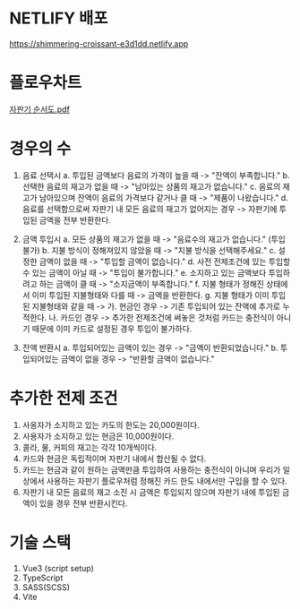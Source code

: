 # NETLIFY 배포

https://shimmering-croissant-e3d1dd.netlify.app

# 플로우차트

[자판기 순서도.pdf](https://github.com/wong0220/vending-machine/files/12266870/default.pdf)

# 경우의 수

1.  음료 선택시
    a. 투입된 금액보다 음료의 가격이 높을 때 -> "잔액이 부족합니다."
    b. 선택한 음료의 재고가 없을 때 -> "남아있는 상품의 재고가 없습니다."
    c. 음료의 재고가 남아있으며 잔액이 음료의 가격보다 같거나 클 때 -> "제품이 나왔습니다."
    d. 음료를 선택함으로써 자판기 내 모든 음료의 재고가 없어지는 경우 -> 자판기에 투입된 금액을 전부 반환한다.

2.  금액 투입시
    a. 모든 상품의 재고가 없을 때 -> "음료수의 재고가 없습니다." (투입 불가)
    b. 지불 방식이 정해져있지 않았을 때 -> "지불 방식을 선택해주세요."
    c. 설정한 금액이 없을 때 -> "투입할 금액이 없습니다."
    d. 사전 전제조건에 있는 투입할 수 있는 금액이 아닐 때 -> "투입이 불가합니다."
    e. 소지하고 있는 금액보다 투입하려고 하는 금액이 클 때 -> "소지금액이 부족합니다."
    f. 지불 형태가 정해진 상태에서 이미 투입된 지불형태와 다를 때 -> 금액을 반환한다.
    g. 지불 형태가 이미 투입된 지불형태와 같을 때 ->
    가. 현금인 경우 -> 기존 투입되어 있는 잔액에 추가로 누적한다.
    나. 카드인 경우 -> 추가한 전제조건에 써놓은 것처럼 카드는 충전식이 아니기 때문에 이미 카드로 설정된 경우 투입이 불가하다.

3.  잔액 반환시
    a. 투입되어있는 금액이 있는 경우 -> "금액이 반환되었습니다."
    b. 투입되어있는 금액이 없을 경우 -> "반환할 금액이 없습니다."

# 추가한 전제 조건

1.  사옹자가 소지하고 있는 카도의 한도는 20,000원이다.
2.  사용자가 소지하고 있는 현금은 10,000원이다.
3.  콜라, 물, 커피의 재고는 각각 10개씩이다.
4.  카드와 현금은 독립적이며 자판기 내에서 합산될 수 없다.
5.  카드는 현금과 같이 원하는 금액만큼 투입하여 사용하는 충전식이 아니며 우리가 일상에서 사용하는 자판기 플로우처럼 정해진 카드 한도 내에서만 구입을 할 수 있다.
6.  자판기 내 모든 음료의 재고 소진 시 금액은 투입되지 않으며 자판기 내에 투입된 금액이 있을 경우 전부 반환시킨다.

# 기술 스택

1.  Vue3 (script setup)
2.  TypeScript
3.  SASS(SCSS)
4.  Vite
